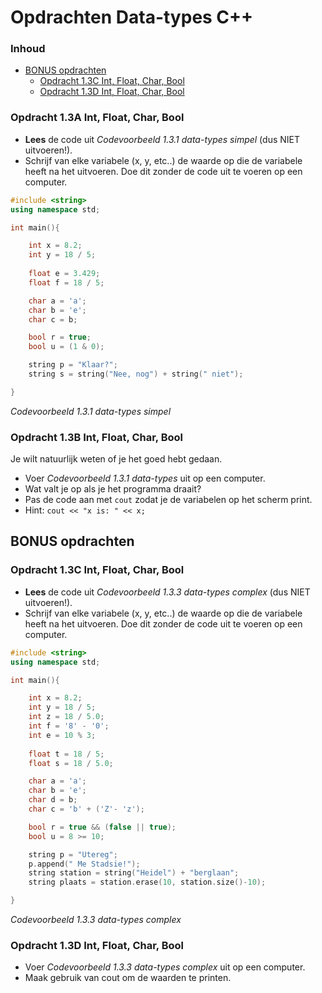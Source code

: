 # Opdrachten Data-types C++[](title-id) <!-- omit in toc -->

### Inhoud[](toc-id) <!-- omit in toc -->
- [BONUS opdrachten](#bonus-opdrachten)
  - [Opdracht 1.3C Int, Float, Char, Bool](#opdracht-13c-int-float-char-bool)
  - [Opdracht 1.3D Int, Float, Char, Bool](#opdracht-13d-int-float-char-bool)


### Opdracht 1.3A Int, Float, Char, Bool
- **Lees** de code uit *Codevoorbeeld 1.3.1 data-types simpel* (dus NIET uitvoeren!).
- Schrijf van elke variabele (x, y, etc..) de waarde op die de variabele heeft na het uitvoeren. Doe dit zonder de code uit te voeren op een computer.

```cpp {.line-numbers}
#include <string>
using namespace std;

int main(){

    int x = 8.2;
    int y = 18 / 5;
    
    float e = 3.429;
    float f = 18 / 5;

    char a = 'a';
    char b = 'e';
    char c = b;

    bool r = true;
    bool u = (1 & 0);

    string p = "Klaar?";
    string s = string("Nee, nog") + string(" niet");

}
```
*Codevoorbeeld 1.3.1 data-types simpel*

### Opdracht 1.3B Int, Float, Char, Bool
Je wilt natuurlijk weten of je het goed hebt gedaan.
- Voer *Codevoorbeeld 1.3.1 data-types* uit op een computer.
- Wat valt je op als je het programma draait?
- Pas de code aan met `cout` zodat je de variabelen op het scherm print.
- Hint: `cout << "x is: " << x;`

## BONUS opdrachten
### Opdracht 1.3C Int, Float, Char, Bool
- **Lees** de code uit *Codevoorbeeld 1.3.3 data-types complex* (dus NIET uitvoeren!).
- Schrijf van elke variabele (x, y, etc..) de waarde op die de variabele heeft na het uitvoeren. Doe dit zonder de code uit te voeren op een computer.

```cpp {.line-numbers}
#include <string>
using namespace std;

int main(){

    int x = 8.2;
    int y = 18 / 5;
    int z = 18 / 5.0;
    int f = '8' - '0';
    int e = 10 % 3;
    
    float t = 18 / 5;
    float s = 18 / 5.0;

    char a = 'a';
    char b = 'e';
    char d = b;
    char c = 'b' + ('Z'- 'z');

    bool r = true && (false || true);
    bool u = 8 >= 10;

    string p = "Utereg";
    p.append(" Me Stadsie!");
    string station = string("Heidel") + "berglaan";
    string plaats = station.erase(10, station.size()-10);

}
```
*Codevoorbeeld 1.3.3 data-types complex*

### Opdracht 1.3D Int, Float, Char, Bool
- Voer *Codevoorbeeld 1.3.3 data-types complex* uit op een computer.
- Maak gebruik van cout om de waarden te printen.
